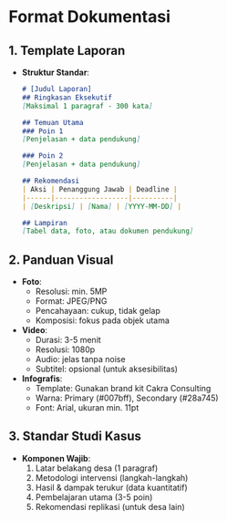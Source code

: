 # Format Dokumentasi

## 1. Template Laporan

- **Struktur Standar**:

  ```markdown
  # [Judul Laporan]
  ## Ringkasan Eksekutif
  [Maksimal 1 paragraf - 300 kata]
  
  ## Temuan Utama
  ### Poin 1
  [Penjelasan + data pendukung]
  
  ### Poin 2
  [Penjelasan + data pendukung]
  
  ## Rekomendasi
  | Aksi | Penanggung Jawab | Deadline |
  |------|------------------|----------|
  | [Deskripsi] | [Nama] | [YYYY-MM-DD] |
  
  ## Lampiran
  [Tabel data, foto, atau dokumen pendukung]
  ```

## 2. Panduan Visual

- **Foto**:
  - Resolusi: min. 5MP
  - Format: JPEG/PNG
  - Pencahayaan: cukup, tidak gelap
  - Komposisi: fokus pada objek utama
- **Video**:
  - Durasi: 3-5 menit
  - Resolusi: 1080p
  - Audio: jelas tanpa noise
  - Subtitel: opsional (untuk aksesibilitas)
- **Infografis**:
  - Template: Gunakan brand kit Cakra Consulting
  - Warna: Primary (#007bff), Secondary (#28a745)
  - Font: Arial, ukuran min. 11pt

## 3. Standar Studi Kasus

- **Komponen Wajib**:
  1. Latar belakang desa (1 paragraf)
  2. Metodologi intervensi (langkah-langkah)
  3. Hasil & dampak terukur (data kuantitatif)
  4. Pembelajaran utama (3-5 poin)
  5. Rekomendasi replikasi (untuk desa lain)
